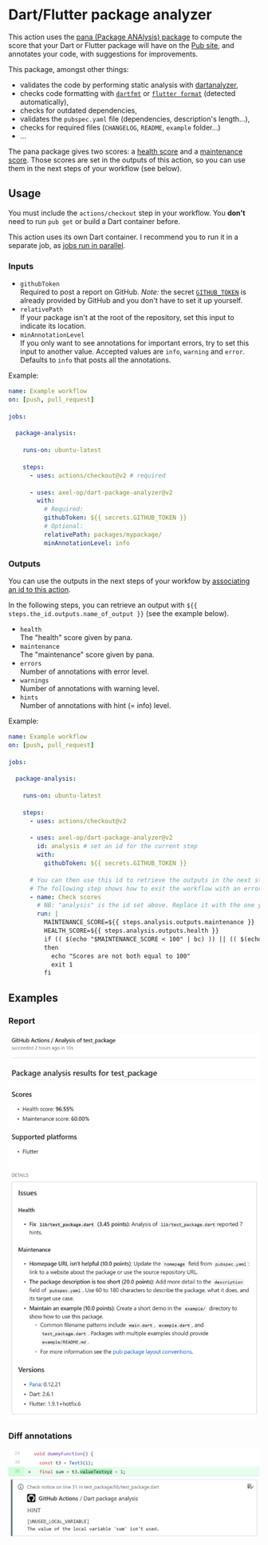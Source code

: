 # Dart/Flutter package analyzer

This action uses the [pana (Package ANAlysis) package](https://pub.dev/packages/pana) to compute the score that your Dart or Flutter package will have on the [Pub site](https://pub.dev/help), and annotates your code, with suggestions for improvements.

This package, amongst other things:

* validates the code by performing static analysis with [dartanalyzer](https://dart.dev/tools/dartanalyzer),
* checks code formatting with [`dartfmt`](https://dart.dev/tools/dartfmt) or [`flutter format`](https://flutter.dev/docs/development/tools/formatting#automatically-formatting-code-with-the-flutter-command) (detected automatically),
* checks for outdated dependencies,
* validates the `pubspec.yaml` file (dependencies, description's length...),
* checks for required files (`CHANGELOG`, `README`, `example` folder...)
* ...

The pana package gives two scores: a [health score](https://pub.dev/help#health) and a [maintenance score](https://pub.dev/help#maintenance). Those scores are set in the outputs of this action, so you can use them in the next steps of your workflow (see below).

## Usage

You must include the `actions/checkout` step in your workflow. You **don't** need to run `pub get` or build a Dart container before.

This action uses its own Dart container. I recommend you to run it in a separate job, as [jobs run in parallel](https://help.github.com/en/actions/reference/workflow-syntax-for-github-actions#jobs).

### Inputs

* `githubToken`  
Required to post a report on GitHub. *Note:* the secret [`GITHUB_TOKEN`](https://help.github.com/en/actions/automating-your-workflow-with-github-actions/authenticating-with-the-github_token) is already provided by GitHub and you don't have to set it up yourself.
* `relativePath`  
If your package isn't at the root of the repository, set this input to indicate its location.
* `minAnnotationLevel`  
If you only want to see annotations for important errors, try to set this input to another value. Accepted values are `info`, `warning` and `error`. Defaults to `info` that posts all the annotations.

Example:

```yml
name: Example workflow
on: [push, pull_request]

jobs:

  package-analysis:

    runs-on: ubuntu-latest

    steps:
      - uses: actions/checkout@v2 # required

      - uses: axel-op/dart-package-analyzer@v2
        with:
          # Required:
          githubToken: ${{ secrets.GITHUB_TOKEN }}
          # Optional:
          relativePath: packages/mypackage/
          minAnnotationLevel: info
```

### Outputs

You can use the outputs in the next steps of your workfow by [associating an id to this action](https://help.github.com/en/actions/automating-your-workflow-with-github-actions/workflow-syntax-for-github-actions#jobsjob_idsteps).

In the following steps, you can retrieve an output with `${{ steps.the_id.outputs.name_of_output }}` (see the example below).

* `health`  
The "health" score given by pana.
* `maintenance`  
The "maintenance" score given by pana.
* `errors`  
Number of annotations with error level.
* `warnings`  
Number of annotations with warning level.
* `hints`  
Number of annotations with hint (= info) level.

Example:

```yml
name: Example workflow
on: [push, pull_request]

jobs:

  package-analysis:

    runs-on: ubuntu-latest

    steps:
      - uses: actions/checkout@v2

      - uses: axel-op/dart-package-analyzer@v2
        id: analysis # set an id for the current step
        with:
          githubToken: ${{ secrets.GITHUB_TOKEN }}

      # You can then use this id to retrieve the outputs in the next steps.
      # The following step shows how to exit the workflow with an error if a score is below 100:
      - name: Check scores
        # NB: "analysis" is the id set above. Replace it with the one you used if different.
        run: |
          MAINTENANCE_SCORE=${{ steps.analysis.outputs.maintenance }}
          HEALTH_SCORE=${{ steps.analysis.outputs.health }}
          if (( $(echo "$MAINTENANCE_SCORE < 100" | bc) )) || (( $(echo "$HEALTH_SCORE < 100" | bc) ))
          then
            echo "Scores are not both equal to 100"
            exit 1
          fi
```

## Examples

### Report

![](example_report.png)

### Diff annotations

![](example_annotation.png)
